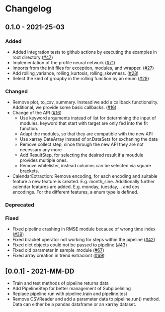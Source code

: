 # Changelog


## 0.1.0 - 2021-25-03

### Added

  * Added integration tests to github actions by executing the examples in root directory ([#47](https://github.com/KIT-IAI/pyWATTS/issues/47))
  * Implementation of the profile neural network ([#71](https://github.com/KIT-IAI/pyWATTS/issues/47))
  * Imports from the init files for exception, modules, and wrapper. ([#27](https://github.com/KIT-IAI/pyWATTS/issues/27))
  * Add rolling_variance, rolling_kurtosis, rolling_skewness. ([#28](https://github.com/KIT-IAI/pyWATTS/issues/28))
  * Select the kind of groupby in the rolling function by an enum ([#28](https://github.com/KIT-IAI/pyWATTS/issues/28))

### Changed

  * Remove plot, to_csv, summary. Instead we add a callback functionality. Additional, we provide some basic callbacks. ([#16](https://github.com/KIT-IAI/pyWATTS/issues/16))
  * Change of the API  ([#16](https://github.com/KIT-IAI/pyWATTS/issues/16))
    * Use keyword arguments instead of list for determining the input of modules. keyword that start with target are only fed into the fit function.
    * Adapt the modules, so that they are compatible with the new API
    * Use xarray DataArray instead of xr.DataSets for exchaning the data
    * Remove collect step, since through the new API they are not necessary any more
    * Add ResultStep, for selecting the desired result if a moudule provides multiple ones.
    * Remove whitelister, instead columns can be selected via square brackets.
  * CalendarExtraction: Remove encoding, for each encoding and suitable feature a new feature is created. 
    E.g. month_sine. Additionally further calendar features are added. E.g. monday, tuesday, .. and cos encodings. For 
    the different features, a enum type is defined.


### Deprecated

### Fixed

  * Fixed pipeline crashing in RMSE module because of wrong time index ([#39](https://github.com/KIT-IAI/pyWATTS/issues/39))
  * Fixed bracket operator not working for steps within the pipeline ([#42](https://github.com/KIT-IAI/pyWATTS/issues/42))
  * Fixed dict objects could not be passed to pipeline ([#43](https://github.com/KIT-IAI/pyWATTS/issues/43))
  * Fixed old parameter in sample_module  ([#67](https://github.com/KIT-IAI/pyWATTS/issues/67))
  * Fixed array creation in trend extraciont ([#69](https://github.com/KIT-IAI/pyWATTS/issues/69))

## [0.0.1] - 2021-MM-DD

  * Train and test methods of pipeline returns data
  * Add PipelineStep for better management of Subpipelining
  * Replace pipeline.run with pipeline.train and pipeline.test
  * Remove CSVReader and add a parameter data to pipeline.run() method. 
    Data can either be a pandas dataframe or an xarray dataset.
